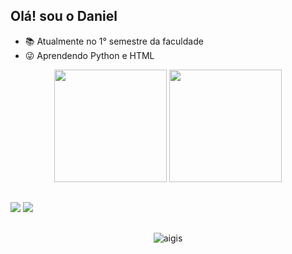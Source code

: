 ## Olá! sou o Daniel



- 📚 Atualmente no 1° semestre da faculdade
- 😜 Aprendendo Python e HTML

<div align="center">
  <img height="180cm" src="https://github-readme-stats.vercel.app/api?username=mldsdaniel1303&show_icons=true&theme=chartreuse-dark"/>
  <img height="180cm" src="https://github-readme-stats.vercel.app/api/top-langs/?username=mldsdaniel1303&layout=compact&langs_count=16&theme=chartreuse-dark"/>
</div>

##

<a href="https://www.instagram.com/j.c_daniels_/" target="_blank"><img src="https://img.shields.io/badge/-Instagram-%23E4405F?style=for-the-badge&logo=instagram&logoColor=white" target="_blank"></a>
<a href="https://www.linkedin.com/in/daniel-cezar-lima-a31b2a315/" target="_blank"><img src="https://img.shields.io/badge/LinkedIn-0077B5?style=for-the-badge&logo=linkedin&logoColor=white" target="_blank"></a>

##

<div align="center">
  <img alaing=center alt="aigis" src="https://www.google.com/url?sa=i&url=https%3A%2F%2Fimagens.net.br%2Fos-melhores-gifs-do-flamengo-para-compartilhar-e-vibrar%2F&psig=AOvVaw1ccaiU7sDQssVreBHnlR09&ust=1728854413857000&source=images&cd=vfe&opi=89978449&ved=0CBMQjRxqFwoTCMD35I3jiYkDFQAAAAAdAAAAABAq" />
</div>
